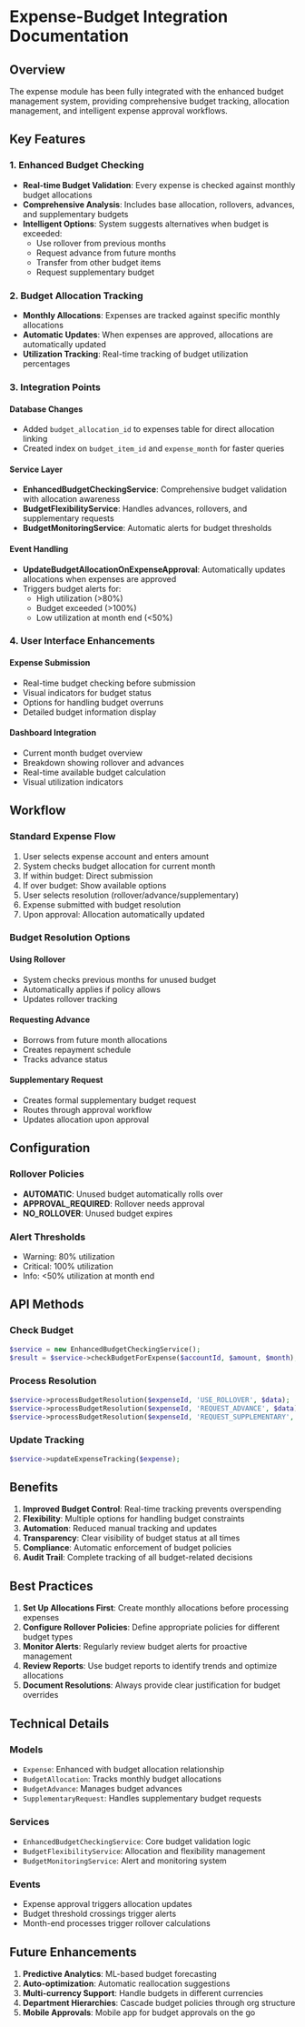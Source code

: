 # Expense-Budget Integration Documentation

## Overview
The expense module has been fully integrated with the enhanced budget management system, providing comprehensive budget tracking, allocation management, and intelligent expense approval workflows.

## Key Features

### 1. Enhanced Budget Checking
- **Real-time Budget Validation**: Every expense is checked against monthly budget allocations
- **Comprehensive Analysis**: Includes base allocation, rollovers, advances, and supplementary budgets
- **Intelligent Options**: System suggests alternatives when budget is exceeded:
  - Use rollover from previous months
  - Request advance from future months
  - Transfer from other budget items
  - Request supplementary budget

### 2. Budget Allocation Tracking
- **Monthly Allocations**: Expenses are tracked against specific monthly allocations
- **Automatic Updates**: When expenses are approved, allocations are automatically updated
- **Utilization Tracking**: Real-time tracking of budget utilization percentages

### 3. Integration Points

#### Database Changes
- Added `budget_allocation_id` to expenses table for direct allocation linking
- Created index on `budget_item_id` and `expense_month` for faster queries

#### Service Layer
- **EnhancedBudgetCheckingService**: Comprehensive budget validation with allocation awareness
- **BudgetFlexibilityService**: Handles advances, rollovers, and supplementary requests
- **BudgetMonitoringService**: Automatic alerts for budget thresholds

#### Event Handling
- **UpdateBudgetAllocationOnExpenseApproval**: Automatically updates allocations when expenses are approved
- Triggers budget alerts for:
  - High utilization (>80%)
  - Budget exceeded (>100%)
  - Low utilization at month end (<50%)

### 4. User Interface Enhancements

#### Expense Submission
- Real-time budget checking before submission
- Visual indicators for budget status
- Options for handling budget overruns
- Detailed budget information display

#### Dashboard Integration
- Current month budget overview
- Breakdown showing rollover and advances
- Real-time available budget calculation
- Visual utilization indicators

## Workflow

### Standard Expense Flow
1. User selects expense account and enters amount
2. System checks budget allocation for current month
3. If within budget: Direct submission
4. If over budget: Show available options
5. User selects resolution (rollover/advance/supplementary)
6. Expense submitted with budget resolution
7. Upon approval: Allocation automatically updated

### Budget Resolution Options

#### Using Rollover
- System checks previous months for unused budget
- Automatically applies if policy allows
- Updates rollover tracking

#### Requesting Advance
- Borrows from future month allocations
- Creates repayment schedule
- Tracks advance status

#### Supplementary Request
- Creates formal supplementary budget request
- Routes through approval workflow
- Updates allocation upon approval

## Configuration

### Rollover Policies
- **AUTOMATIC**: Unused budget automatically rolls over
- **APPROVAL_REQUIRED**: Rollover needs approval
- **NO_ROLLOVER**: Unused budget expires

### Alert Thresholds
- Warning: 80% utilization
- Critical: 100% utilization
- Info: <50% utilization at month end

## API Methods

### Check Budget
```php
$service = new EnhancedBudgetCheckingService();
$result = $service->checkBudgetForExpense($accountId, $amount, $month);
```

### Process Resolution
```php
$service->processBudgetResolution($expenseId, 'USE_ROLLOVER', $data);
$service->processBudgetResolution($expenseId, 'REQUEST_ADVANCE', $data);
$service->processBudgetResolution($expenseId, 'REQUEST_SUPPLEMENTARY', $data);
```

### Update Tracking
```php
$service->updateExpenseTracking($expense);
```

## Benefits

1. **Improved Budget Control**: Real-time tracking prevents overspending
2. **Flexibility**: Multiple options for handling budget constraints
3. **Automation**: Reduced manual tracking and updates
4. **Transparency**: Clear visibility of budget status at all times
5. **Compliance**: Automatic enforcement of budget policies
6. **Audit Trail**: Complete tracking of all budget-related decisions

## Best Practices

1. **Set Up Allocations First**: Create monthly allocations before processing expenses
2. **Configure Rollover Policies**: Define appropriate policies for different budget types
3. **Monitor Alerts**: Regularly review budget alerts for proactive management
4. **Review Reports**: Use budget reports to identify trends and optimize allocations
5. **Document Resolutions**: Always provide clear justification for budget overrides

## Technical Details

### Models
- `Expense`: Enhanced with budget allocation relationship
- `BudgetAllocation`: Tracks monthly budget allocations
- `BudgetAdvance`: Manages budget advances
- `SupplementaryRequest`: Handles supplementary budget requests

### Services
- `EnhancedBudgetCheckingService`: Core budget validation logic
- `BudgetFlexibilityService`: Allocation and flexibility management
- `BudgetMonitoringService`: Alert and monitoring system

### Events
- Expense approval triggers allocation updates
- Budget threshold crossings trigger alerts
- Month-end processes trigger rollover calculations

## Future Enhancements

1. **Predictive Analytics**: ML-based budget forecasting
2. **Auto-optimization**: Automatic reallocation suggestions
3. **Multi-currency Support**: Handle budgets in different currencies
4. **Department Hierarchies**: Cascade budget policies through org structure
5. **Mobile Approvals**: Mobile app for budget approvals on the go